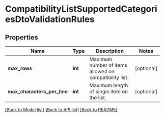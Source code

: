 # CompatibilityListSupportedCategoriesDtoValidationRules

## Properties
Name | Type | Description | Notes
------------ | ------------- | ------------- | -------------
**max_rows** | **int** | Maximum number of items allowed on compatibility list. | [optional] 
**max_characters_per_line** | **int** | Maximum length of single item on the list. | [optional] 

[[Back to Model list]](../../README.md#documentation-for-models) [[Back to API list]](../../README.md#documentation-for-api-endpoints) [[Back to README]](../../README.md)

